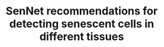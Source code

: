 ---
authors: Suryadevara V, Hudgins AD, Rajesh A, Pappalardo A, Karpova A, Dey AK, Hertzel
  A, Agudelo A, Rocha A, Soygur B, Schilling B, Carver CM, Aguayo-Mazzucato C, Baker
  DJ, Bernlohr DA, Jurk D, Mangarova DB, Quardokus EM, Enninga EAL, Schmidt EL, Chen
  F, Duncan FE, Cambuli F, Kaur G, Kuchel GA, Lee G, Daldrup-Link HE, Martini H, Phatnani
  H, Al-Naggar IM, Rahman I, Nie J, Passos JF, Silverstein JC, Campisi J, Wang J,
  Iwasaki K, Barbosa K, Metis K, Nernekli K, Niedernhofer LJ, Ding L, Wang L, Adams
  LC, Ruiyang L, Doolittle ML, Teneche MG, Schafer MJ, Xu M, Hajipour M, Boroumand
  M, Basisty N, Sloan N, Slavov N, Kuksenko O, Robson P, Gomez PT, Vasilikos P, Adams
  PD, Carapeto P, Zhu Q, Ramasamy R, Perez-Lorenzo R, Fan R, Dong R, Montgomery RR,
  Shaikh S, Vickovic S, Yin S, Kang S, Suvakov S, Khosla S, Garovic VD, Menon V, Xu
  Y, Song Y, Suh Y, Dou Z, Neretti N
carousel: false
dccs:
- SenNet
doi: 10.1038/s41580-024-00738-8
featured: false
journal: Nature Reviews Molecular Cell Biology
keywords: '[]'
landmark: true
layout: '@/layouts/Publication.astro'
pmid: 38831121
title: SenNet recommendations for detecting senescent cells in different tissues
year: 2024
---